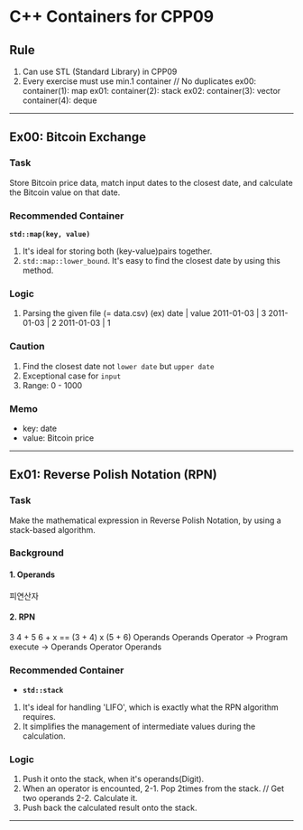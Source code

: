 # C++ Containers for CPP09

## Rule
1. Can use STL (Standard Library) in CPP09
2. Every exercise must use min.1 container // No duplicates
   ex00: container(1): map
	ex01: container(2): stack
	ex02: container(3): vector
         container(4): deque

---

## Ex00: Bitcoin Exchange

### Task
Store Bitcoin price data, match input dates to the closest date,
and calculate the Bitcoin value on that date.

### Recommended Container
**`std::map(key, value)`**
 1. It's ideal for storing both (key-value)pairs together.
 2. `std::map::lower_bound`.
    It's easy to find the closest date by using this method.

### Logic
 1. Parsing the given file (= data.csv)
   (ex)
         date     |   value
      2011-01-03  |     3
      2011-01-03  |     2
      2011-01-03  |     1

### Caution
 1. Find the closest date not `lower date` but `upper date`
 2. Exceptional case for `input`
 3. Range: 0 - 1000

### Memo
- key: date
- value: Bitcoin price

---

## Ex01: Reverse Polish Notation (RPN)
   
### Task
Make the mathematical expression in Reverse Polish Notation,
by using a stack-based algorithm.

### Background
#### 1. Operands
피연산자

#### 2. RPN
3 4 + 5 6 + x == (3 + 4) x (5 + 6)
Operands Operands Operator -> Program execute -> Operands Operator Operands

### Recommended Container
- **`std::stack`**
1. It's ideal for handling 'LIFO', which is exactly what the RPN algorithm requires.
2. It simplifies the management of intermediate values during the calculation.

### Logic
 1. Push it onto the stack, when it's operands(Digit).
 2. When an operator is encounted,
    2-1. Pop 2times from the stack. // Get two operands
    2-2. Calculate it.
 3. Push back the calculated result onto the stack.

---




